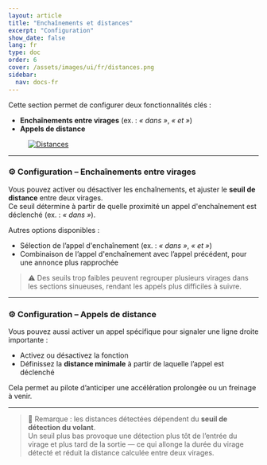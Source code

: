 ```yaml
---
layout: article
title: "Enchaînements et distances"
excerpt: "Configuration"
show_date: false
lang: fr
type: doc
order: 6
cover: /assets/images/ui/fr/distances.png
sidebar:
  nav: docs-fr
---
```


Cette section permet de configurer deux fonctionnalités clés :

- **Enchaînements entre virages** (ex. : *« dans »*, *« et »*)  
- **Appels de distance**

<div class="cell cell--12 cell--md-6">
  <figure>
    <a data-gallery href="/assets/images/ui/fr/distances.png">
      <img src="/assets/images/ui/fr/distances.png" style="display: block; margin: 0 auto; max-width: 100%;" alt="Distances" />
    </a>
  </figure>
</div>

---

### ⚙️ Configuration – Enchaînements entre virages

Vous pouvez activer ou désactiver les enchaînements, et ajuster le **seuil de distance** entre deux virages.  
Ce seuil détermine à partir de quelle proximité un appel d'enchaînement est déclenché (ex. : *« dans »*).

Autres options disponibles :

- Sélection de l’appel d'enchaînement (ex. : *« dans »*, *« et »*)  
- Combinaison de l’appel d'enchaînement avec l’appel précédent, pour une annonce plus rapprochée

> ⚠️ Des seuils trop faibles peuvent regrouper plusieurs virages dans les sections sinueuses, rendant les appels plus difficiles à suivre.

---

### ⚙️ Configuration – Appels de distance

Vous pouvez aussi activer un appel spécifique pour signaler une ligne droite importante :

- Activez ou désactivez la fonction  
- Définissez la **distance minimale** à partir de laquelle l’appel est déclenché

Cela permet au pilote d’anticiper une accélération prolongée ou un freinage à venir.

---

> 📌 Remarque : les distances détectées dépendent du **seuil de détection du volant**.  
> Un seuil plus bas provoque une détection plus tôt de l’entrée du virage et plus tard de la sortie — ce qui allonge la durée du virage détecté et réduit la distance calculée entre deux virages.
